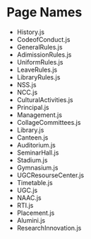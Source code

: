 # Page Names

- History.js
- CodeofConduct.js
- GeneralRules.js
- AdimissionRules.js
- UniformRules.js
- LeaveRules.js
- LibraryRules.js
- NSS.js
- NCC.js
- CulturalActivities.js
- Principal.js
- Management.js
- CollageCommittees.js
- Library.js
- Canteen.js
- Auditorium.js
- SeminarHall.js
- Stadium.js
- Gymnasium.js
- UGCResourseCenter.js
- Timetable.js
- UGC.js
- NAAC.js
- RTI.js
- Placement.js
- Alumini.js
- ResearchInnovation.js

